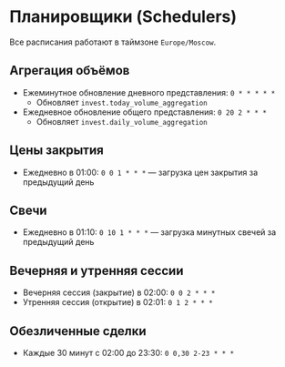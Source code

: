 # Планировщики (Schedulers)

Все расписания работают в таймзоне `Europe/Moscow`.

## Агрегация объёмов
- Ежеминутное обновление дневного представления: `0 * * * * *`
  - Обновляет `invest.today_volume_aggregation`
- Ежедневное обновление общего представления: `0 20 2 * * *`
  - Обновляет `invest.daily_volume_aggregation`

## Цены закрытия
- Ежедневно в 01:00: `0 0 1 * * *` — загрузка цен закрытия за предыдущий день

## Свечи
- Ежедневно в 01:10: `0 10 1 * * *` — загрузка минутных свечей за предыдущий день

## Вечерняя и утренняя сессии
- Вечерняя сессия (закрытие) в 02:00: `0 0 2 * * *`
- Утренняя сессия (открытие) в 02:01: `0 1 2 * * *`

## Обезличенные сделки
- Каждые 30 минут с 02:00 до 23:30: `0 0,30 2-23 * * *`
